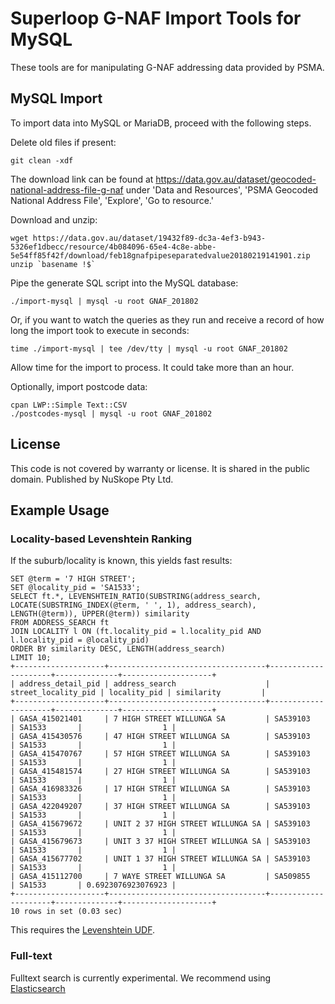 # Superloop G-NAF Import Tools for MySQL #

These tools are for manipulating G-NAF addressing data provided by PSMA.

## MySQL Import ##

To import data into MySQL or MariaDB, proceed with the following steps.

Delete old files if present:

```
git clean -xdf
```

The download link can be found at https://data.gov.au/dataset/geocoded-national-address-file-g-naf under 'Data and Resources', 'PSMA Geocoded National Address File', 'Explore', 'Go to resource.'

Download and unzip:

```
wget https://data.gov.au/dataset/19432f89-dc3a-4ef3-b943-5326ef1dbecc/resource/4b084096-65e4-4c8e-abbe-5e54ff85f42f/download/feb18gnafpipeseparatedvalue20180219141901.zip
unzip `basename !$`
```

Pipe the generate SQL script into the MySQL database:

```
./import-mysql | mysql -u root GNAF_201802
```

Or, if you want to watch the queries as they run and receive a record of how long the import took to execute in seconds:

```
time ./import-mysql | tee /dev/tty | mysql -u root GNAF_201802
```

Allow time for the import to process. It could take more than an hour.

Optionally, import postcode data:

```
cpan LWP::Simple Text::CSV
./postcodes-mysql | mysql -u root GNAF_201802
```

## License ##

This code is not covered by warranty or license. It is shared in the 
public domain. Published by NuSkope Pty Ltd.

## Example Usage ##

### Locality-based Levenshtein Ranking ###

If the suburb/locality is known, this yields fast results:

```
SET @term = '7 HIGH STREET';
SET @locality_pid = 'SA1533';
SELECT ft.*, LEVENSHTEIN_RATIO(SUBSTRING(address_search, LOCATE(SUBSTRING_INDEX(@term, ' ', 1), address_search), LENGTH(@term)), UPPER(@term)) similarity
FROM ADDRESS_SEARCH ft
JOIN LOCALITY l ON (ft.locality_pid = l.locality_pid AND l.locality_pid = @locality_pid)
ORDER BY similarity DESC, LENGTH(address_search)
LIMIT 10;
+--------------------+-----------------------------------+---------------------+--------------+--------------------+
| address_detail_pid | address_search                    | street_locality_pid | locality_pid | similarity         |
+--------------------+-----------------------------------+---------------------+--------------+--------------------+
| GASA_415021401     | 7 HIGH STREET WILLUNGA SA         | SA539103            | SA1533       |                  1 |
| GASA_415430576     | 47 HIGH STREET WILLUNGA SA        | SA539103            | SA1533       |                  1 |
| GASA_415470767     | 57 HIGH STREET WILLUNGA SA        | SA539103            | SA1533       |                  1 |
| GASA_415481574     | 27 HIGH STREET WILLUNGA SA        | SA539103            | SA1533       |                  1 |
| GASA_416983326     | 17 HIGH STREET WILLUNGA SA        | SA539103            | SA1533       |                  1 |
| GASA_422049207     | 37 HIGH STREET WILLUNGA SA        | SA539103            | SA1533       |                  1 |
| GASA_415679672     | UNIT 2 37 HIGH STREET WILLUNGA SA | SA539103            | SA1533       |                  1 |
| GASA_415679673     | UNIT 3 37 HIGH STREET WILLUNGA SA | SA539103            | SA1533       |                  1 |
| GASA_415677702     | UNIT 1 37 HIGH STREET WILLUNGA SA | SA539103            | SA1533       |                  1 |
| GASA_415112700     | 7 WAYE STREET WILLUNGA SA         | SA509855            | SA1533       | 0.6923076923076923 |
+--------------------+-----------------------------------+---------------------+--------------+--------------------+
10 rows in set (0.03 sec)
```

This requires the [Levenshtein UDF](https://github.com/juanmirocks/Levenshtein-MySQL-UDF).

### Full-text ###

Fulltext search is currently experimental. We recommend using [Elasticsearch](https://www.elastic.co/products/elasticsearch)

